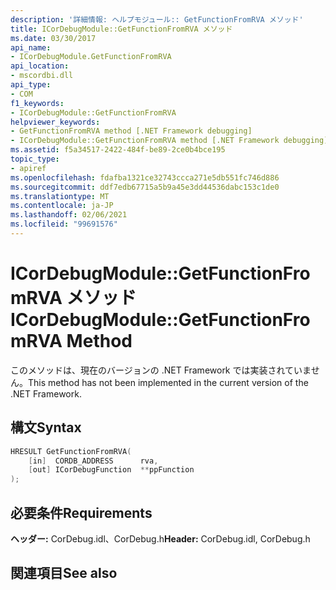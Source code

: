 ```yaml
---
description: '詳細情報: ヘルプモジュール:: GetFunctionFromRVA メソッド'
title: ICorDebugModule::GetFunctionFromRVA メソッド
ms.date: 03/30/2017
api_name:
- ICorDebugModule.GetFunctionFromRVA
api_location:
- mscordbi.dll
api_type:
- COM
f1_keywords:
- ICorDebugModule::GetFunctionFromRVA
helpviewer_keywords:
- GetFunctionFromRVA method [.NET Framework debugging]
- ICorDebugModule::GetFunctionFromRVA method [.NET Framework debugging]
ms.assetid: f5a34517-2422-484f-be89-2ce0b4bce195
topic_type:
- apiref
ms.openlocfilehash: fdafba1321ce32743ccca271e5db551fc746d886
ms.sourcegitcommit: ddf7edb67715a5b9a45e3dd44536dabc153c1de0
ms.translationtype: MT
ms.contentlocale: ja-JP
ms.lasthandoff: 02/06/2021
ms.locfileid: "99691576"
---
```

# <a name="icordebugmodulegetfunctionfromrva-method"></a><span data-ttu-id="1361d-103">ICorDebugModule::GetFunctionFromRVA メソッド</span><span class="sxs-lookup"><span data-stu-id="1361d-103">ICorDebugModule::GetFunctionFromRVA Method</span></span>

<span data-ttu-id="1361d-104">このメソッドは、現在のバージョンの .NET Framework では実装されていません。</span><span class="sxs-lookup"><span data-stu-id="1361d-104">This method has not been implemented in the current version of the .NET Framework.</span></span>  
  
## <a name="syntax"></a><span data-ttu-id="1361d-105">構文</span><span class="sxs-lookup"><span data-stu-id="1361d-105">Syntax</span></span>  
  
```cpp  
HRESULT GetFunctionFromRVA(  
    [in]  CORDB_ADDRESS      rva,  
    [out] ICorDebugFunction  **ppFunction  
);  
```  
  
## <a name="requirements"></a><span data-ttu-id="1361d-106">必要条件</span><span class="sxs-lookup"><span data-stu-id="1361d-106">Requirements</span></span>  

 <span data-ttu-id="1361d-107">**ヘッダー:** CorDebug.idl、CorDebug.h</span><span class="sxs-lookup"><span data-stu-id="1361d-107">**Header:** CorDebug.idl, CorDebug.h</span></span>  
  
## <a name="see-also"></a><span data-ttu-id="1361d-108">関連項目</span><span class="sxs-lookup"><span data-stu-id="1361d-108">See also</span></span>

